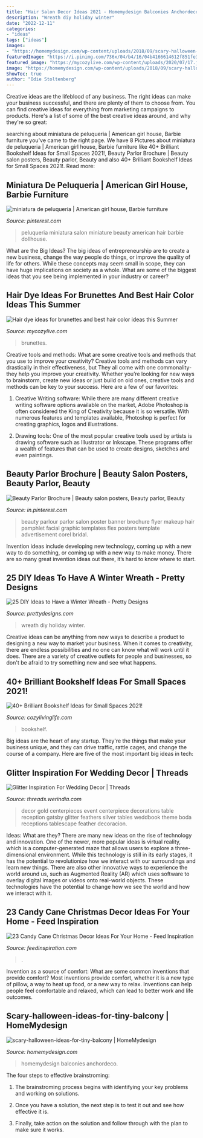 ```yaml
---
title: "Hair Salon Decor Ideas 2021 - Homemydesign Balconies Anchordeco"
description: "Wreath diy holiday winter"
date: "2022-12-11"
categories:
- "ideas"
tags: ["ideas"]
images:
- "https://homemydesign.com/wp-content/uploads/2018/09/scary-halloween-ideas-for-tiny-balcony-300x300.jpg"
featuredImage: "https://i.pinimg.com/736x/04/b4/16/04b4166614612f851fe3ec74c767d25c--miniatures.jpg"
featured_image: "https://mycozylive.com/wp-content/uploads/2020/07/17.jpg"
image: "https://homemydesign.com/wp-content/uploads/2018/09/scary-halloween-ideas-for-tiny-balcony-300x300.jpg"
ShowToc: true
author: "Odie Stoltenberg"
---
```



Creative ideas are the lifeblood of any business. The right ideas can make your business successful, and there are plenty of them to choose from. You can find creative ideas for everything from marketing campaigns to products. Here's a list of some of the best creative ideas around, and why they're so great: 

	

		
searching about miniatura de peluqueria | American girl house, Barbie furniture you've came to the right page. We have 8 Pictures about miniatura de peluqueria | American girl house, Barbie furniture like 40+ Brilliant Bookshelf Ideas for Small Spaces 2021!, Beauty Parlor Brochure | Beauty salon posters, Beauty parlor, Beauty and also 40+ Brilliant Bookshelf Ideas for Small Spaces 2021!. Read more:
		
    
## Miniatura De Peluqueria | American Girl House, Barbie Furniture

<img loading=lazy src="https://i.pinimg.com/736x/04/b4/16/04b4166614612f851fe3ec74c767d25c--miniatures.jpg" onerror="this.onerror=null;this.src='https://tse4.mm.bing.net/th?id=OIP.334x6mFQTcdrAqXdwCM-hAHaFj&amp;pid=15.1';" alt="miniatura de peluqueria | American girl house, Barbie furniture">

_Source: pinterest.com_

>peluqueria miniatura salon miniature beauty american hair barbie dollhouse. 

	

What are the Big Ideas?
The big ideas of entrepreneurship are to create a new business, change the way people do things, or improve the quality of life for others. While these concepts may seem small in scope, they can have huge implications on society as a whole. What are some of the biggest ideas that you see being implemented in your industry or career?

    
## Hair Dye Ideas For Brunettes And Best Hair Color Ideas This Summer

<img loading=lazy src="https://mycozylive.com/wp-content/uploads/2020/07/17.jpg" onerror="this.onerror=null;this.src='https://tse3.mm.bing.net/th?id=OIP.2qw4bDFN2hkgKfnTMADdHgHaKt&amp;pid=15.1';" alt="Hair dye ideas for brunettes and best hair color ideas this Summer">

_Source: mycozylive.com_

>brunettes. 

	

Creative tools and methods: What are some creative tools and methods that you use to improve your creativity?
Creative tools and methods can vary drastically in their effectiveness, but They all come with one commonality- they help you improve your creativity. Whether you’re looking for new ways to brainstorm, create new ideas or just build on old ones, creative tools and methods can be key to your success. Here are a few of our favorites: 
1. Creative Writing software: While there are many different creative writing software options available on the market, Adobe Photoshop is often considered the King of Creativity because it is so versatile. With numerous features and templates available, Photoshop is perfect for creating graphics, logos and illustrations.

2. Drawing tools: One of the most popular creative tools used by artists is drawing software such as Illustrator or Inkscape. These programs offer a wealth of features that can be used to create designs, sketches and even paintings.

    
## Beauty Parlor Brochure | Beauty Salon Posters, Beauty Parlor, Beauty

<img loading=lazy src="https://i.pinimg.com/736x/1b/e0/af/1be0afcb5b24ec383258189e998d8e04.jpg" onerror="this.onerror=null;this.src='https://tse2.mm.bing.net/th?id=OIP.y7kUzVelBUJ0RUaFDlRreAHaKe&amp;pid=15.1';" alt="Beauty Parlor Brochure | Beauty salon posters, Beauty parlor, Beauty">

_Source: in.pinterest.com_

>beauty parlour parlor salon poster banner brochure flyer makeup hair pamphlet facial graphic templates flex posters template advertisement corel bridal. 

	

Invention ideas include developing new technology, coming up with a new way to do something, or coming up with a new way to make money. There are so many great invention ideas out there, it’s hard to know where to start.

    
## 25 DIY Ideas To Have A Winter Wreath - Pretty Designs

<img loading=lazy src="https://www.prettydesigns.com/wp-content/uploads/2015/11/Holiday-Wreath.jpg" onerror="this.onerror=null;this.src='https://tse4.mm.bing.net/th?id=OIP.jK_6o3hTvEn-cy6hpe7bJwAAAA&amp;pid=15.1';" alt="25 DIY Ideas to Have a Winter Wreath - Pretty Designs">

_Source: prettydesigns.com_

>wreath diy holiday winter. 

	

Creative ideas can be anything from new ways to describe a product to designing a new way to market your business. When it comes to creativity, there are endless possibilities and no one can know what will work until it does. There are a variety of creative outlets for people and businesses, so don't be afraid to try something new and see what happens.

    
## 40+ Brilliant Bookshelf Ideas For Small Spaces 2021!

<img loading=lazy src="https://cozylivinglife.com/wp-content/uploads/2021/05/11-4.jpg" onerror="this.onerror=null;this.src='https://tse1.mm.bing.net/th?id=OIP.Xp4lLmypQNv8mdgG6jfRSAHaLH&amp;pid=15.1';" alt="40+ Brilliant Bookshelf Ideas for Small Spaces 2021!">

_Source: cozylivinglife.com_

>bookshelf. 

	

Big ideas are the heart of any startup. They're the things that make your business unique, and they can drive traffic, rattle cages, and change the course of a company. Here are five of the most important big ideas in tech: 

    
## Glitter Inspiration For Wedding Decor | Threads

<img loading=lazy src="https://threads.werindia.com/wp-content/uploads/2016/07/Glitter-Wedding-Decor-Threads-WeRIndia6.jpg" onerror="this.onerror=null;this.src='https://tse3.mm.bing.net/th?id=OIP.DfNPaBrZY7XVLtC5HxT_cQHaLH&amp;pid=15.1';" alt="Glitter Inspiration For Wedding Decor | Threads">

_Source: threads.werindia.com_

>decor gold centerpieces event centerpiece decorations table reception gatsby glitter feathers silver tables weddbook theme boda receptions tablescape feather decoracion. 

	

Ideas: What are they?
There are many new ideas on the rise of technology and innovation. One of the newer, more popular ideas is virtual reality, which is a computer-generated maze that allows users to explore a three-dimensional environment. While this technology is still in its early stages, it has the potential to revolutionize how we interact with our surroundings and learn new things. There are also other innovative ways to experience the world around us, such as Augmented Reality (AR) which uses software to overlay digital images or videos onto real-world objects. These technologies have the potential to change how we see the world and how we interact with it.

    
## 23 Candy Cane Christmas Decor Ideas For Your Home - Feed Inspiration

<img loading=lazy src="http://feedinspiration.com/wp-content/uploads/2016/09/Candy-Christmas-Garland-1.jpg" onerror="this.onerror=null;this.src='https://tse2.mm.bing.net/th?id=OIP.Lxg-30uW1GaCl2-ukHr7cwHaMY&amp;pid=15.1';" alt="23 Candy Cane Christmas Decor Ideas For Your Home - Feed Inspiration">

_Source: feedinspiration.com_

>. 

	

Invention as a source of comfort: What are some common inventions that provide comfort?
Most inventions provide comfort, whether it is a new type of pillow, a way to heat up food, or a new way to relax. Inventions can help people feel comfortable and relaxed, which can lead to better work and life outcomes.

    
## Scary-halloween-ideas-for-tiny-balcony | HomeMydesign

<img loading=lazy src="https://homemydesign.com/wp-content/uploads/2018/09/scary-halloween-ideas-for-tiny-balcony-300x300.jpg" onerror="this.onerror=null;this.src='https://tse3.mm.bing.net/th?id=OIP.JBe02sgNIiSc7q78dfMn3gAAAA&amp;pid=15.1';" alt="scary-halloween-ideas-for-tiny-balcony | HomeMydesign">

_Source: homemydesign.com_

>homemydesign balconies anchordeco. 

	

The four steps to effective brainstroming:
1. The brainstroming process begins with identifying your key problems and working on solutions.
2. Once you have a solution, the next step is to test it out and see how effective it is.

3. Finally, take action on the solution and follow through with the plan to make sure it works.

